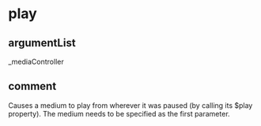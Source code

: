 # play
## argumentList
_mediaController
## comment

Causes a medium to play from wherever it was paused (by calling its $play property).
The medium needs to be specified as the first parameter.
